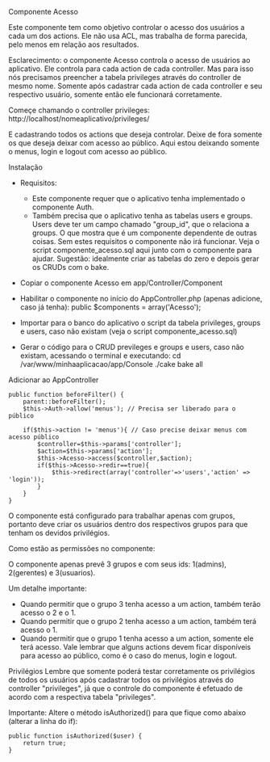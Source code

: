 Componente Acesso

Este componente tem como objetivo controlar o acesso dos usuários a cada um dos actions.
Ele não usa ACL, mas trabalha de forma parecida, pelo menos em relação aos resultados.

Esclarecimento: o componente Acesso controla o acesso de usuários ao aplicativo. Ele controla para cada action de cada controller. Mas para isso nós precisamos preencher a tabela privileges através do controller de mesmo nome. Somente após cadastrar cada action de cada controller e seu respectivo usuário, somente então ele funcionará corretamente.

Começe chamando o controller privileges:
http://localhost/nomeaplicativo/privileges/

E cadastrando todos os actions que deseja controlar. Deixe de fora somente os que deseja deixar com acesso ao público. Aqui estou deixando somente o menus, login e logout com acesso ao público.

Instalação

- Requisitos:
	- Este componente requer que o aplicativo tenha implementado o componente Auth.
	- Também precisa que o aplicativo tenha as tabelas users e groups. Users deve ter um campo chamado
	 "group_id", que o relaciona a groups. O que mostra que é um componente dependente de outras coisas.
	Sem estes requisitos o componente não irá funcionar. Veja o script componente_acesso.sql
	 aqui junto com o componente para ajudar.
	Sugestão: idealmente criar as tabelas do zero e depois gerar os CRUDs com o bake.

- Copiar o componente Acesso em app/Controller/Component

- Habilitar o componente no início do AppController.php (apenas adicione, caso já tenha):
	public $components = array('Acesso');

- Importar para o banco do aplicativo o script da tabela privileges, groups e users, caso não existam 
	(veja o script componente_acesso.sql)

- Gerar o código para o CRUD previleges e groups e users, caso não existam, acessando o terminal e executando:
cd /var/www/minhaaplicacao/app/Console
./cake bake all

Adicionar ao AppController

	public function beforeFilter() {
		parent::beforeFilter();
		$this->Auth->allow('menus'); // Precisa ser liberado para o público

		if($this->action != 'menus'){ // Caso precise deixar menus com acesso público
			$controller=$this->params['controller'];
			$action=$this->params['action'];
			$this->Acesso->access($controller,$action);
			if($this->Acesso->redir==true){
				$this->redirect(array('controller'=>'users','action' => 'login'));
			}
		}
	}

O componente está configurado para trabalhar apenas com grupos, portanto deve criar os usuários dentro dos respectivos grupos para que tenham os devidos privilégios.

Como estão as permissões no componente:

O componente apenas prevê 3 grupos e com seus ids: 1(admins), 2(gerentes) e 3(usuarios).

Um detalhe importante:
- Quando permitir que o grupo 3 tenha acesso a um action, também terão acesso o 2 e o 1.
- Quando permitir que o grupo 2 tenha acesso a um action, também terá acesso o 1.
- Quando permitir que o grupo 1 tenha acesso a um action, somente ele terá acesso.
Vale lembrar que alguns actions devem ficar disponíveis para acesso ao público, como é o caso do menus, login e logout.

Privilégios
Lembre que somente poderá testar corretamente os privilégios de todos os usuários após cadastrar todos os privilégios através do controller "privileges", já que o controle do componente é efetuado de acordo com a respectiva tabela "privileges".

Importante:
Altere o método isAuthorized() para que fique como abaixo (alterar a linha do if):

	public function isAuthorized($user) {
	    return true;
	}

